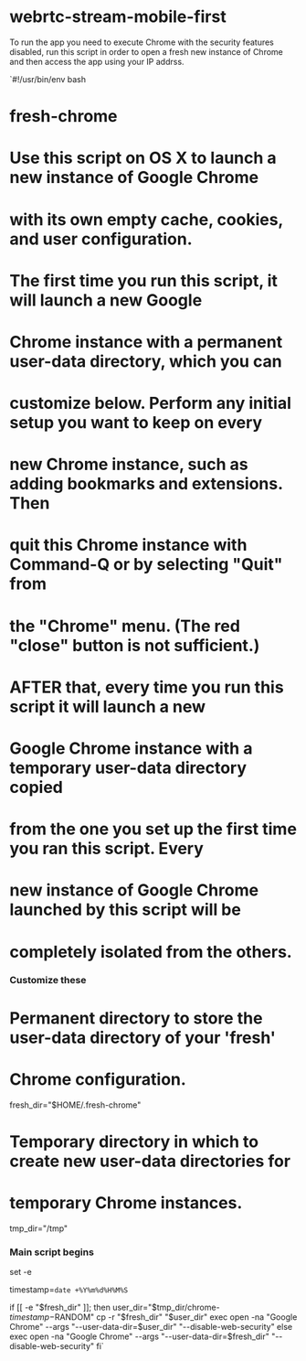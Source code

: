 webrtc-stream-mobile-first
==========================

To run the app you need to execute Chrome with the security features disabled, run this script in order to open a fresh new instance of Chrome and then access the app using your IP addrss.

`#!/usr/bin/env bash

# fresh-chrome
#
# Use this script on OS X to launch a new instance of Google Chrome
# with its own empty cache, cookies, and user configuration.
#
# The first time you run this script, it will launch a new Google
# Chrome instance with a permanent user-data directory, which you can
# customize below. Perform any initial setup you want to keep on every
# new Chrome instance, such as adding bookmarks and extensions. Then
# quit this Chrome instance with Command-Q or by selecting "Quit" from
# the "Chrome" menu. (The red "close" button is not sufficient.)
#
# AFTER that, every time you run this script it will launch a new
# Google Chrome instance with a temporary user-data directory copied
# from the one you set up the first time you ran this script. Every
# new instance of Google Chrome launched by this script will be
# completely isolated from the others.



### Customize these

# Permanent directory to store the user-data directory of your 'fresh'
# Chrome configuration.
fresh_dir="$HOME/.fresh-chrome"

# Temporary directory in which to create new user-data directories for
# temporary Chrome instances.
tmp_dir="/tmp"



### Main script begins

set -e

timestamp=`date +%Y%m%d%H%M%S`

if [[ -e "$fresh_dir" ]]; then
    user_dir="$tmp_dir/chrome-$timestamp-$RANDOM"
    cp -r "$fresh_dir" "$user_dir"
    exec open -na "Google Chrome" --args "--user-data-dir=$user_dir" "--disable-web-security"
else
    exec open -na "Google Chrome" --args "--user-data-dir=$fresh_dir" "--disable-web-security"
fi`
